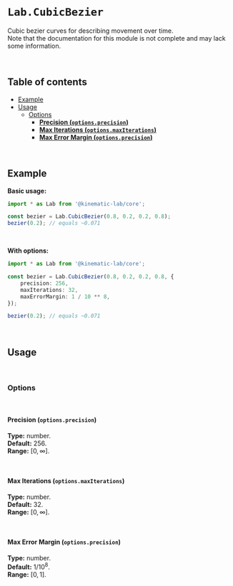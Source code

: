 <br />

# `Lab.CubicBezier` <!-- omit in toc -->

Cubic bezier curves for describing movement over time.<br />
Note that the documentation for this module is not complete and may lack some information.

<br />

## Table of contents <!-- omit in toc -->

-   [Example](#example)
-   [Usage](#usage)
    -   [Options](#options)
        -   [**Precision (`options.precision`)**](#precision-optionsprecision)
        -   [**Max Iterations (`options.maxIterations`)**](#max-iterations-optionsmaxiterations)
        -   [**Max Error Margin (`options.precision`)**](#max-error-margin-optionsprecision)

<br />

## Example

**Basic usage:**

```javascript
import * as Lab from '@kinematic-lab/core';

const bezier = Lab.CubicBezier(0.8, 0.2, 0.2, 0.8);
bezier(0.2); // equals ~0.071
```

<br />

**With options:**

```typescript
import * as Lab from '@kinematic-lab/core';

const bezier = Lab.CubicBezier(0.8, 0.2, 0.2, 0.8, {
	precision: 256,
	maxIterations: 32,
	maxErrorMargin: 1 / 10 ** 8,
});

bezier(0.2); // equals ~0.071
```

<br />

## Usage

<br />

### Options

<br />

#### **Precision (`options.precision`)**

**Type:** number.<br />
**Default:** $256$.<br />
**Range:** $[0,\infty]$.

<br />

#### **Max Iterations (`options.maxIterations`)**

**Type:** number.<br />
**Default:** $32$.<br />
**Range:** $[0,\infty]$.

<br />

#### **Max Error Margin (`options.precision`)**

**Type:** number.<br />
**Default:** $1 / 10^8$.<br />
**Range:** $[0,1]$.

<br />
